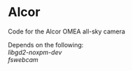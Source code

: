 # Alcor
Code for the Alcor OMEA all-sky camera

Depends on the following:<br/> 
_libgd2-noxpm-dev_ <br/>
_fswebcam_ <br/>


